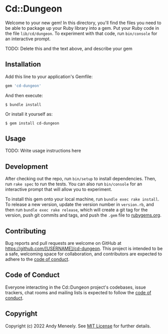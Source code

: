 # Cd::Dungeon

Welcome to your new gem! In this directory, you'll find the files you need to be able to package up your Ruby library into a gem. Put your Ruby code in the file `lib/cd/dungeon`. To experiment with that code, run `bin/console` for an interactive prompt.

TODO: Delete this and the text above, and describe your gem

## Installation

Add this line to your application's Gemfile:

```ruby
gem 'cd-dungeon'
```

And then execute:

    $ bundle install

Or install it yourself as:

    $ gem install cd-dungeon

## Usage

TODO: Write usage instructions here

## Development

After checking out the repo, run `bin/setup` to install dependencies. Then, run `rake spec` to run the tests. You can also run `bin/console` for an interactive prompt that will allow you to experiment.

To install this gem onto your local machine, run `bundle exec rake install`. To release a new version, update the version number in `version.rb`, and then run `bundle exec rake release`, which will create a git tag for the version, push git commits and tags, and push the `.gem` file to [rubygems.org](https://rubygems.org).

## Contributing

Bug reports and pull requests are welcome on GitHub at https://github.com/[USERNAME]/cd-dungeon. This project is intended to be a safe, welcoming space for collaboration, and contributors are expected to adhere to the [code of conduct](https://github.com/[USERNAME]/cd-dungeon/blob/master/CODE_OF_CONDUCT.md).


## Code of Conduct

Everyone interacting in the Cd::Dungeon project's codebases, issue trackers, chat rooms and mailing lists is expected to follow the [code of conduct](https://github.com/[USERNAME]/cd-dungeon/blob/master/CODE_OF_CONDUCT.md).

## Copyright

Copyright (c) 2022 Andy Meneely. See [MIT License](LICENSE.txt) for further details.